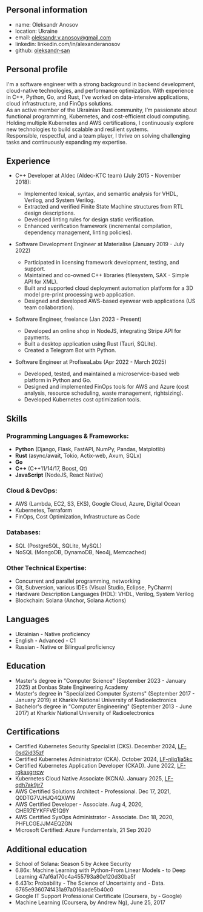 ## Personal information
- name: Oleksandr Anosov
- location: Ukraine
- email: oleksandr.v.anosov@gmail.com
- linkedin: linkedin.com/in/alexanderanosov
- github: [oleksandr-san](https://github.com/oleksandr-san)

## Personal profile
I'm a software engineer with a strong background in backend development, cloud-native technologies, and performance optimization.
With experience in C++, Python, Go, and Rust, I've worked on data-intensive applications, cloud infrastructure, and FinOps solutions.</br>
As an active member of the Ukrainian Rust community, I’m passionate about functional programming, Kubernetes, and cost-efficient cloud computing.
Holding multiple Kubernetes and AWS certifications, I continuously explore new technologies to build scalable and resilient systems.</br>
Responsible, respectful, and a team player, I thrive on solving challenging tasks and continuously expanding my expertise.

## Experience
- C++ Developer at Aldec (Aldec-KTC team) (July 2015 - November 2018):
  - Implemented lexical, syntax, and semantic analysis for VHDL, Verilog, and System Verilog.
  - Extracted and verified Finite State Machine structures from RTL design descriptions.
  - Developed linting rules for design static verification.
  - Enhanced verification framework (incremental compilation, dependency management, linting policies).

- Software Development Engineer at Materialise (January 2019 - July 2022)
  - Participated in licensing framework development, testing, and support.
  - Maintained and co-owned C++ libraries (filesystem, SAX - Simple API for XML).
  - Built and supported cloud deployment automation platform for a 3D model pre-print processing web application.
  - Designed and developed AWS-based eyewear web applications (US team collaboration).

- Software Engineer, freelance (Jan 2023 - Present)
  - Developed an online shop in NodeJS, integrating Stripe API for payments.
  - Built a desktop application using Rust (Tauri, SQLite).
  - Created a Telegram Bot with Python.

- Software Engineer at ProfiseaLabs (Apr 2022 - March 2025)
  - Developed, tested, and maintained a microservice-based web platform in Python and Go.
  - Designed and implemented FinOps tools for AWS and Azure (cost analysis, resource scheduling, waste management, rightsizing).
  - Developed Kubernetes cost optimization tools.

## Skills

### Programming Languages & Frameworks:
- **Python** (Django, Flask, FastAPI, NumPy, Pandas, Matplotlib)
- **Rust** (async/await, Tokio, Actix-web, Axum, SQLx)
- **Go**
- **C++** (C++11/14/17, Boost, Qt)
- **JavaScript** (NodeJS, React Native)

### Cloud & DevOps:
- AWS (Lambda, EC2, S3, EKS), Google Cloud, Azure, Digital Ocean
- Kubernetes, Terraform
- FinOps, Cost Optimization, Infrastructure as Code

### Databases:
- SQL (PostgreSQL, SQLite, MySQL)
- NoSQL (MongoDB, DynamoDB, Neo4j, Memcached)

### Other Technical Expertise:
- Concurrent and parallel programming, networking
- Git, Subversion, various IDEs (Visual Studio, Eclipse, PyCharm)
- Hardware Description Languages (HDL): VHDL, Verilog, System Verilog
- Blockchain: Solana (Anchor, Solana Actions)

## Languages
- Ukrainian - Native proficiency
- English - Advanced - C1
- Russian - Native or Bilingual proficiency

## Education
- Master's degree in "Computer Science" (September 2023 - January 2025) at Donbas State Engineering Academy
- Master's degree in "Specialized Computer Systems" (September 2017 - January 2019) at Kharkiv National University of Radioelectronics
- Bachelor's degree in "Computer Engineering" (September 2013 - June 2017) at Kharkiv National University of Radioelectronics

## Certifications
- Certified Kubernetes Security Specialist (CKS). December 2024, [LF-0sd2id35zf](https://ti-user-certificates.s3.amazonaws.com/e0df7fbf-a057-42af-8a1f-590912be5460/cd7357af-aa18-4988-aab6-752156ad2293-oleksandr-anosov-1f32efc7-344f-4b95-870f-995b50e19533-certificate.pdf)
- Certified Kubernetes Administrator (CKA). October 2024, [LF-nliq1ja5kc](https://ti-user-certificates.s3.amazonaws.com/e0df7fbf-a057-42af-8a1f-590912be5460/cd7357af-aa18-4988-aab6-752156ad2293-oleksandr-anosov-2d9c0553-f255-4561-9300-4951593ad038-certificate.pdf)
- Certified Kubernetes Application Developer (CKAD). June 2022, [LF-rgkasgrrcw](https://ti-user-certificates.s3.amazonaws.com/e0df7fbf-a057-42af-8a1f-590912be5460/cd7357af-aa18-4988-aab6-752156ad2293-oleksandr-anosov-f1f493f6-c70b-482c-8a69-dd322ac3ce4e-certificate.pdf)
- Kubernetes Cloud Native Associate (KCNA). January 2025, [LF-qdh7ak9jr7](https://ti-user-certificates.s3.amazonaws.com/e0df7fbf-a057-42af-8a1f-590912be5460/cd7357af-aa18-4988-aab6-752156ad2293-oleksandr-anosov-4b2f8902-2bc6-4f4f-9e61-2a8d9d9bbd8e-certificate.pdf)
- AWS Certified Solutions Architect - Professional. Dec 17, 2021, Q0DTG7VJHJQ4QXWW
- AWS Certified Developer - Associate. Aug 4, 2020, CHER7EYKFFVE1Q9Y
- AWS Certified SysOps Administrator - Associate. Dec 18, 2020, PHFLCGEJJM4EQZGN
- Microsoft Certified: Azure Fundamentals, 21 Sep 2020

## Additional education
- School of Solana: Season 5 by Ackee Security
- 6.86x: Machine Learning with Python-From Linear Models - to Deep Learning 47af6a170c4a455793a80e120d30ba5f
- 6.431x: Probability - The Science of Uncertainty and - Data. 6765e936074f431a97a016aade5b40c0
- Google IT Support Professional Certificate (Coursera, by - Google)
- Machine Learning (Coursera, by Andrew Ng), June 25, 2017

